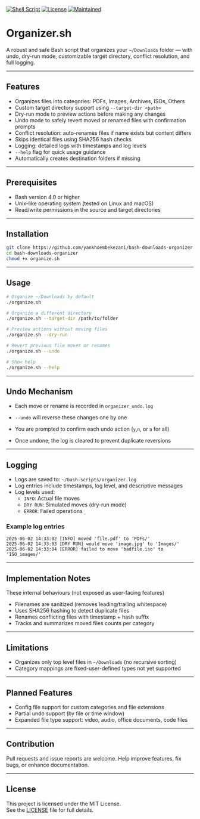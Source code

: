 [![Shell Script](https://img.shields.io/badge/Bash-4.0+-blue?logo=gnu-bash)](https://www.gnu.org/software/bash/)
[![License](https://img.shields.io/github/license/yankhoembekezani/bash-downloads-organizer)](https://github.com/yankhoembekezani/bash-downloads-organizer/blob/main/LICENSE)
[![Maintained](https://img.shields.io/badge/Maintained-yes-brightgreen.svg)](https://github.com/yankhoembekezani/bash-downloads-organizer)


# Organizer.sh

A robust and safe Bash script that organizes your `~/Downloads` folder — with undo, dry-run mode, customizable target directory, conflict resolution, and full logging.

---

## Features

- Organizes files into categories: PDFs, Images, Archives, ISOs, Others
- Custom target directory support using `--target-dir <path>`
- Dry-run mode to preview actions before making any changes  
- Undo mode to safely revert moved or renamed files with confirmation prompts  
- Conflict resolution: auto-renames files if name exists but content differs  
- Skips identical files using SHA256 hash checks  
- Logging: detailed logs with timestamps and log levels  
- `--help` flag for quick usage guidance
- Automatically creates destination folders if missing  

---

## Prerequisites

- Bash version 4.0 or higher  
- Unix-like operating system (tested on Linux and macOS)  
- Read/write permissions in the source and target directories 

---

## Installation

```bash
git clone https://github.com/yankhoembekezani/bash-downloads-organizer.git
cd bash-downloads-organizer
chmod +x organize.sh
```
---

## Usage

```bash
# Organize ~/Downloads by default
./organize.sh

# Organize a different directory
./organize.sh --target-dir /path/to/folder

# Preview actions without moving files 
./organize.sh --dry-run

# Revert previous file moves or renames
./organize.sh --undo

# Show help
./organize.sh --help 

```
---

## Undo Mechanism

- Each move or rename is recorded in `organizer_undo.log`

- `--undo` will reverse these changes one by one

- You are prompted to confirm each undo action (`y`,`n`, or `a` for all)

- Once undone, the log is cleared to prevent duplicate reversions

---

## Logging

- Logs are saved to: `~/bash-scripts/organizer.log`  
- Log entries include timestamps, log level, and descriptive messages  
- Log levels used:
  - `INFO`: Actual file moves  
  - `DRY RUN`: Simulated moves (dry-run mode)  
  - `ERROR`: Failed operations  

### Example log entries

```
2025-06-02 14:33:02 [INFO] moved 'file.pdf' to 'PDFs/'
2025-06-02 14:33:03 [DRY RUN] would move 'image.jpg' to 'Images/'
2025-06-02 14:33:04 [ERROR] failed to move 'badfile.iso' to 'ISO_images/'

```

---

##  Implementation Notes

These internal behaviours (not exposed as user-facing features)

 - Filenames are sanitized (removes leading/trailing whitespace)
 - Uses SHA256 hashing to detect duplicate files
 - Renames conflicting files with timestamp + hash suffix
 - Tracks and summarizes moved files counts per category

---

## Limitations

- Organizes only top level files in `~/Downloads` (no recursive sorting)  
- Category mappings are fixed-user-defined types not yet supported  

---

## Planned Features

- Config file support for custom categories and file extensions
- Partial undo support (by file or time window)
- Expanded file type support: video, audio, office documents, code files
  
---

## Contribution

Pull requests and issue reports are welcome.
Help improve features, fix bugs, or enhance documentation.

---

## License

This project is licensed under the MIT License.  
See the [LICENSE](LICENSE) file for full details.

